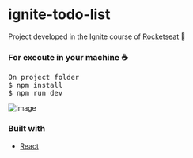 # ignite-todo-list
Project developed in the Ignite course of <a href="https://rocketseat.com.br/" >Rocketseat</a> 🚀

### For execute in your machine ☕
<pre>
On project folder
$ npm install
$ npm run dev
</pre>

![image](https://github.com/matheusbr1/dtmoney-ignite/assets/28275815/8f88595b-e56a-4603-8e12-bda0f96ee01c)

### Built with
<ul>
  <li><a href="https://reactjs.org/">React</a></li>
<ul>
